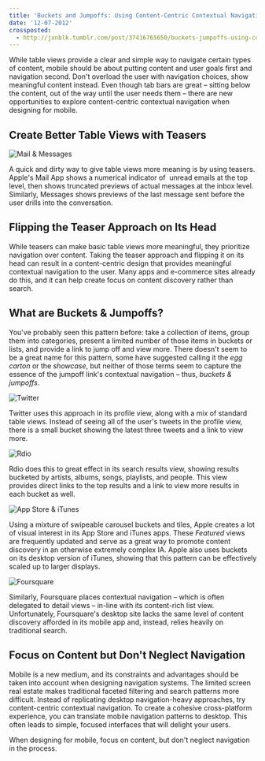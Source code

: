 ```yaml
---
title: 'Buckets and Jumpoffs: Using Content-Centric Contextual Navigation'
date: '12-07-2012'
crossposted:
  - http://jxnblk.tumblr.com/post/37416765650/buckets-jumpoffs-using-content-centric
---
```


While table views provide a clear and simple way to navigate certain types of content, mobile should be about putting content and user goals first and navigation second. Don't overload the user with navigation choices, show meaningful content instead. Even though tab bars are great – sitting below the content, out of the way until the user needs them – there are new opportunities to explore content-centric contextual navigation when designing for mobile.


## Create Better Table Views with Teasers

![Mail & Messages](http://jxnblk.s3.amazonaws.com/assets/images/Buckets-Mail-Messages.png)

A quick and dirty way to give table views more meaning is by using teasers. Apple's Mail App shows a numerical indicator of &nbsp;unread emails at the top level, then shows truncated previews of actual messages at the inbox level. Similarly, Messages shows previews of the last message sent before the user drills into the conversation.

## Flipping the Teaser Approach on Its Head

While teasers can make basic table views more meaningful, they prioritize navigation over content. Taking the teaser approach and flipping it on its head can result in a content-centric design that provides meaningful contextual navigation to the user. Many apps and e-commerce sites already do this, and it can help create focus on content discovery rather than search.

## What are Buckets & Jumpoffs?

You've probably seen this pattern before: take a collection of items, group them into categories, present a limited number of those items in buckets or lists, and provide a link to jump off and view more. There doesn't seem to be a great name for this pattern, some have suggested calling it the _egg carton_&nbsp;or the _showcase_, but neither of those terms seem to capture the essence of the jumpoff link's contextual navigation – thus, _buckets & jumpoffs_.

![Twitter](http://jxnblk.s3.amazonaws.com/assets/images/Buckets-Twitter.png)

Twitter uses this approach in its profile view, along with a mix of standard table views. Instead of seeing all of the user's tweets in the profile view, there is a small bucket showing the latest three tweets and a link to view more.

![Rdio](http://jxnblk.s3.amazonaws.com/assets/images/Buckets-Rdio.png)

Rdio does this to great effect in its search results view, showing results bucketed by artists, albums, songs, playlists, and people. This view provides direct links to the top results and a link to view more results in each bucket as well.

![App Store & iTunes](http://jxnblk.s3.amazonaws.com/assets/images/Buckets-AppStore-iTunes.png)

Using a mixture of swipeable carousel buckets and tiles, Apple creates a lot of visual interest in its App Store and iTunes apps. These _Featured_&nbsp;views are frequently updated and serve as a great way to promote content discovery in an otherwise extremely complex IA. Apple also uses buckets on its desktop version of iTunes, showing that this pattern can be effectively scaled up to larger displays.

![Foursquare](http://jxnblk.s3.amazonaws.com/assets/images/Buckets-Foursquare.png)

Similarly, Foursquare places contextual navigation – which is often delegated to detail views – in-line with its content-rich list view. Unfortunately, Foursquare's desktop site lacks the same level of content discovery afforded in its mobile app and, instead, relies heavily on traditional search.

## Focus on Content but Don't Neglect Navigation

Mobile is a new medium, and its constraints and advantages should be taken into account when designing navigation systems. The limited screen real estate makes traditional faceted filtering and search patterns more difficult. Instead of replicating desktop navigation-heavy approaches, try content-centric contextual navigation. To create a cohesive cross-platform experience, you can translate mobile navigation patterns to desktop. This often leads to simple, focused interfaces that will delight your users.

When designing for mobile, focus on content, but don't neglect navigation in the process.


